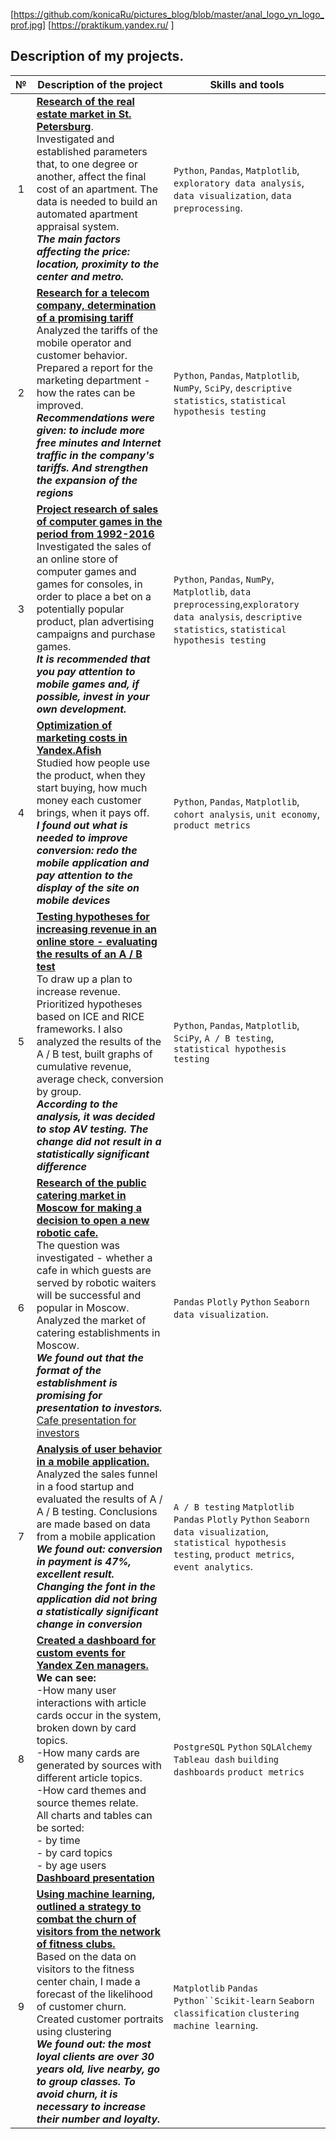 [https://github.com/konicaRu/pictures_blog/blob/master/anal_logo_yn_logo_prof.jpg] [https://praktikum.yandex.ru/ ]

## Description of my projects. 
**№** |**Description of the project** |**Skills and tools**
:-----------:|----------|------------------------  
1|[**Research of the real estate market in St. Petersburg**](https://nbviewer.jupyter.org/github/konicaRu/i_am_data_analyst/blob/master/2_project_research_data_analysis/2_project_flat_for_sale.ipynb).<br>Investigated and established parameters that, to one degree or another, affect the final cost of an apartment. The data is needed to build an automated apartment appraisal system. <br>***The main factors affecting the price: location, proximity to the center and metro.***| `Python`, `Pandas`, `Matplotlib`, `exploratory data analysis`, `data visualization`, `data preprocessing`.
2|[**Research for a telecom company, determination of a promising tariff**](https://nbviewer.jupyter.org/github/konicaRu/data_analyst/blob/master/3_project_statistical_analysis_data/3_project_telecom_tariff.ipynb)<br>Analyzed the tariffs of the mobile operator and customer behavior. Prepared a report for the marketing department - how the rates can be improved.<br>***Recommendations were given: to include more free minutes and Internet traffic in the company's tariffs. And strengthen the expansion of the regions*** |`Python`, `Pandas`, `Matplotlib`, `NumPy`, `SciPy`, `descriptive statistics`, `statistical hypothesis testing`
3|[**Project research of sales of computer games in the period from 1992-2016**](https://nbviewer.jupyter.org/github/konicaRu/i_am_data_analyst/blob/master/4_complete_project_1/complete_project_1_computer%20games.ipynb)<br> Investigated the sales of an online store of computer games and games for consoles, in order to place a bet on a potentially popular product, plan advertising campaigns and purchase games.<br>***It is recommended that you pay attention to mobile games and, if possible, invest in your own development.***|`Python`, `Pandas`, `NumPy`, `Matplotlib`, `data preprocessing`,`exploratory data analysis`, `descriptive statistics`, `statistical hypothesis testing`
4|[**Optimization of marketing costs in Yandex.Afish**](https://nbviewer.jupyter.org/github/konicaRu/i_am_data_analyst/blob/master/6_project_analytics_in_yandex_afisha_3send/6_project%20_analytics_in_yandex_afisha_3send.ipynb)<br>Studied how people use the product, when they start buying, how much money each customer brings, when it pays off.<br>***I found out what is needed to improve conversion: redo the mobile application and pay attention to the display of the site on mobile devices***|`Python`, `Pandas`, `Matplotlib`, `cohort analysis`, `unit economy`, `product metrics`
5|[**Testing hypotheses for increasing revenue in an online store - evaluating the results of an A / B test**](https://nbviewer.jupyter.org/github/konicaRu/i_am_data_analyst/blob/master/7_project_a_b_test_2_send/7_project%20_a_b_test_2_send.ipynb)<br>To draw up a plan to increase revenue. Prioritized hypotheses based on ICE and RICE frameworks. I also analyzed the results of the A / B test, built graphs of cumulative revenue, average check, conversion by group.<br>***According to the analysis, it was decided to stop AV testing. The change did not result in a statistically significant difference***|`Python`, `Pandas`, `Matplotlib`, `SciPy`, `A / B testing`, `statistical hypothesis testing`
6|[**Research of the public catering market in Moscow for making a decision to open a new robotic cafe.**](https://nbviewer.jupyter.org/github/konicaRu/i_am_data_analyst/blob/master/8_project_public_catering_msk/8_project%20_public_catering_1send.ipynb)<br>The question was investigated - whether a cafe in which guests are served by robotic waiters will be successful and popular in Moscow. Analyzed the market of catering establishments in Moscow.<br>***We found out that the format of the establishment is promising for presentation to investors.***<br> [Cafe presentation for investors](https://github.com/konicaRu/i_am_data_analyst/blob/master/8_project_public_catering_msk/8_project_present_cafe_robot.pdf)|`Pandas` `Plotly` `Python` `Seaborn` `data visualization`.
7|[**Analysis of user behavior in a mobile application.**](https://nbviewer.jupyter.org/github/konicaRu/i_am_data_analyst/blob/master/9_project_ab_test/9_together_in_git_ab_test.ipynb)<br>Analyzed the sales funnel in a food startup and evaluated the results of A / A / B testing. Conclusions are made based on data from a mobile application<br>***We found out: conversion in payment is 47%, excellent result. Changing the font in the application did not bring a statistically significant change in conversion***|`A / B testing` `Matplotlib` `Pandas` `Plotly` `Python` `Seaborn` `data visualization`, `statistical hypothesis testing`, `product metrics`, `event analytics`.
8|[**Created a dashboard for custom events for Yandex Zen managers.**](https://public.tableau.com/profile/dim6669#!/vizhome/10_project_ya_practik/Dashboard1)<br>**We can see:** <br>-How many user interactions with article cards occur in the system, broken down by card topics.<br>-How many cards are generated by sources with different article topics.<br>-How card themes and source themes relate.<br>All charts and tables can be sorted:<br>- by time<br> - by card topics<br> - by age users<br>[**Dashboard presentation**](https://github.com/konicaRu/i_am_data_analyst/blob/master/10_project%20_dashboard/DASHBOARD_dzen.pdf)|`PostgreSQL` `Python` `SQLAlchemy` `Tableau dash` `building dashboards` `product metrics`
9|[**Using machine learning, outlined a strategy to combat the churn of visitors from the network of fitness clubs.**](https://nbviewer.jupyter.org/github/konicaRu/i_am_data_analyst/blob/master/11_project_ML_fitness_club/11_ML_project_1_send.ipynb)<br>Based on the data on visitors to the fitness center chain, I made a forecast of the likelihood of customer churn. Created customer portraits using clustering<br>***We found out: the most loyal clients are over 30 years old, live nearby, go to group classes. To avoid churn, it is necessary to increase their number and loyalty.***|`Matplotlib` `Pandas` `Python``Scikit-learn` `Seaborn` `classification` `clustering` `machine learning`.
